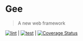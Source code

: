 # Gee

> A new web framework

[![lint](https://github.com/m01i0ng/gee/workflows/lint/badge.svg)](https://github.com/m01i0ng/gee/actions?query=workflow%3Alint)
|
[![test](https://github.com/m01i0ng/gee/workflows/test/badge.svg)](https://github.com/m01i0ng/gee/actions?query=workflow%3Atest)
|
[![Coverage Status](https://coveralls.io/repos/github/m01i0ng/gee/badge.svg)](https://coveralls.io/github/m01i0ng/gee)
